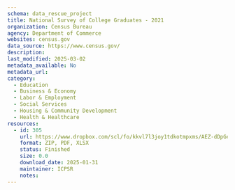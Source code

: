 ```yaml
---
schema: data_rescue_project 
title: National Survey of College Graduates - 2021
organization: Census Bureau
agency: Department of Commerce
websites: census.gov
data_source: https://www.census.gov/
description: 
last_modified: 2025-03-02
metadata_available: No
metadata_url: 
category:
  - Education 
  - Business & Economy 
  - Labor & Employment 
  - Social Services 
  - Housing & Community Development 
  - Health & Healthcare 
resources:
  - id: 305
    url: https://www.dropbox.com/scl/fo/kkvl7l3joy1tdkotmpxms/AEZ-dDpGeE-I8HsQFNpELRs?rlkey=j0jzpyhdy4kmvqcocujp64dqc&dl=0
    format: ZIP, PDF, XLSX
    status: Finished
    size: 0.0
    download_date: 2025-01-31
    maintainer: ICPSR
    notes: 
---
```

